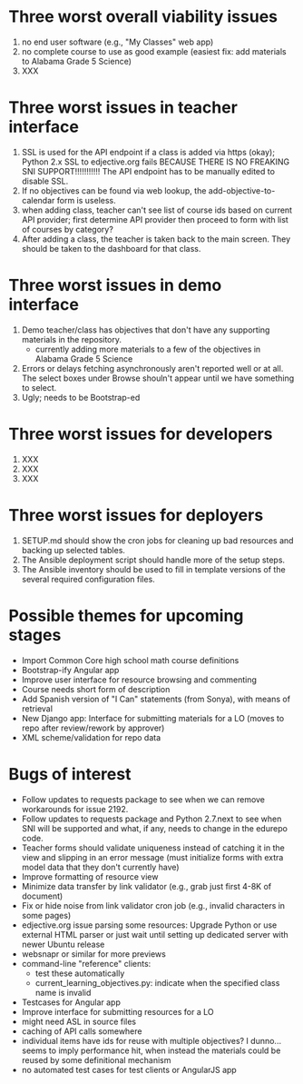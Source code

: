 Three worst overall viability issues
====================================

1. no end user software (e.g., "My Classes" web app)
2. no complete course to use as good example (easiest fix: add materials to Alabama Grade 5 Science)
3. XXX

Three worst issues in teacher interface
=======================================

1. SSL is used for the API endpoint if a class is added via https (okay); Python 2.x SSL to edjective.org
fails BECAUSE THERE IS NO FREAKING SNI SUPPORT!!!!!!!!!!!  The API endpoint has to be manually edited to
disable SSL.
2. If no objectives can be found via web lookup, the add-objective-to-calendar form is useless.
3. when adding class, teacher can't see list of course ids based on current API provider; first determine API provider then proceed to form with list of courses by category?
4. After adding a class, the teacher is taken back to the main screen.  They should be taken to the dashboard for that class.

Three worst issues in demo interface
====================================

1. Demo teacher/class has objectives that don't have any supporting materials in the repository.
   * currently adding more materials to a few of the objectives in Alabama Grade 5 Science
2. Errors or delays fetching asynchronously aren't reported well or at all.  The select boxes under Browse shouln't appear until we have something to select.
3. Ugly; needs to be Bootstrap-ed

Three worst issues for developers
=================================

1. XXX
2. XXX
3. XXX

Three worst issues for deployers
================================

1. SETUP.md should show the cron jobs for cleaning up bad resources and backing up selected tables.
2. The Ansible deployment script should handle more of the setup steps.
3. The Ansible inventory should be used to fill in template versions of the several required configuration files.

Possible themes for upcoming stages
===================================

* Import Common Core high school math course definitions
* Bootstrap-ify Angular app
* Improve user interface for resource browsing and commenting
* Course needs short form of description
* Add Spanish version of "I Can" statements (from Sonya), with means of retrieval
* New Django app: Interface for submitting materials for a LO (moves to repo after review/rework by approver)
* XML scheme/validation for repo data

Bugs of interest
================

* Follow updates to requests package to see when we can remove workarounds for issue 2192.
* Follow updates to requests package and Python 2.7.next to see when SNI will be supported and what, if any, needs to change in the edurepo code.
* Teacher forms should validate uniqueness instead of catching it in the view and slipping in an error message (must initialize forms with extra model data that they don't currently have)
* Improve formatting of resource view
* Minimize data transfer by link validator (e.g., grab just first 4-8K of document)
* Fix or hide noise from link validator cron job (e.g., invalid characters in some pages)
* edjective.org issue parsing some resources: Upgrade Python or use external HTML parser or just wait until setting up dedicated server with newer Ubuntu release
* websnapr or similar for more previews
* command-line "reference" clients:
  * test these automatically
  * current\_learning\_objectives.py: indicate when the specified class name is invalid
* Testcases for Angular app
* Improve interface for submitting resources for a LO
* might need ASL in source files
* caching of API calls somewhere
* individual items have ids for reuse with multiple objectives?  I dunno...  seems to imply performance hit, when instead the materials could be reused by some definitional mechanism
* no automated test cases for test clients or AngularJS app
